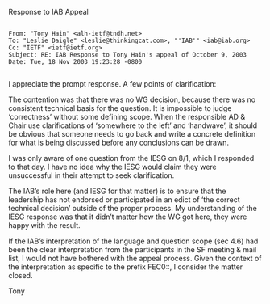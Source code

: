 
 Response to IAB Appeal 



```

From: "Tony Hain" <alh-ietf@tndh.net>
To: "Leslie Daigle" <leslie@thinkingcat.com>, "'IAB'" <iab@iab.org>
Cc: "IETF" <ietf@ietf.org>
Subject: RE: IAB Response to Tony Hain's appeal of October 9, 2003
Date: Tue, 18 Nov 2003 19:23:28 -0800


```

I appreciate the prompt response. A few points of clarification: 


The contention was that there was no WG decision, because there was no consistent technical basis for the question. It is impossible to judge ‘correctness’ without some defining scope. When the responsible AD & Chair use clarifications of ‘somewhere to the left’ and ‘handwave’, it should be obvious that someone needs to go back and write a concrete definition for what is being discussed before any conclusions can be drawn.


I was only aware of one question from the IESG on 8/1, which I responded to that day. I have no idea why the IESG would claim they were unsuccessful in their attempt to seek clarification.


The IAB’s role here (and IESG for that matter) is to ensure that the leadership has not endorsed or participated in an edict of ‘the correct technical decision’ outside of the proper process. My understanding of the IESG response was that it didn’t matter how the WG got here, they were happy with the result.


If the IAB’s interpretation of the language and question scope (sec 4.6) had been the clear interpretation from the participants in the SF meeting & mail list, I would not have bothered with the appeal process. Given the context of the interpretation as specific to the prefix FEC0::, I consider the matter closed.


Tony




